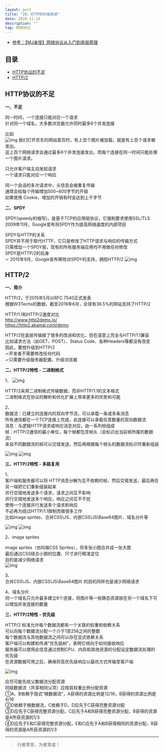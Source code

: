 ```yaml
---
layout: post
title: "20、HTTP的升级改进"
date: 2020-11-24
description: ""
tag: 网络协议
---
```




- [参考：【MJ亲授】网络协议从入门到底层原理](https://ke.qq.com/course/2900359)



## 目录

* [HTTP协议的不足](#content1)
* [HTTP/2](#content1)




<!-- ************************************************ -->
## <a id="content1"></a>HTTP协议的不足

**一、不足**

同一时间，一个连接只能对应一个请求        
针对同一个域名，大多数浏览器允许同时最多6个并发连接   

比如      
<img src="/images/Network/https15.png" alt="img">
我们打开京东的网站首页时，有上百个图片被加载，就是有上百个请求被发出。      
这上百个网络请求会通过最多6个并发连接发出，而每个连接在同一时间只能处理一个图片请求。 



只允许客户端主动发起请求        
一个请求只能对应一个响应     

同一个会话的多次请求中，头信息会被重复传输        
通常会给每个传输增加500~800字节的开销        
如果使用 Cookie，增加的开销有时会达到上千字节        


**二、SPDY**

SPDY(speedy的缩写)，是基于TCP的应用层协议，它强制要求使用SSL/TLS     
2009年11月，Google宣布将SPDY作为提高网络速度的内部项目     

SPDY与HTTP的关系       
SPDY并不用于取代HTTP，它只是修改了HTTP请求与响应的传输方式       
只需增加一个SPDY层，现有的所有服务端应用均不用做任何修改       
SPDY是HTTP/2的前身       
✓ 2015年9月，Google宣布移除对SPDY的支持，拥抱HTTP/2
<img src="/images/Network/https16.png" alt="img">


<!-- ************************************************ -->
## <a id="content1"></a>HTTP/2


**一、简介**

HTTP/2，于2015年5月以RFC 7540正式发表       
根据W3Techs的数据，截至2019年6月，全球有36.5%的网站支持了HTTP/2   

HTTP/1.1和HTTP/2速度对比       
http://www.http2demo.io/       
https://http2.akamai.com/demo       

HTTP/2在底层传输做了很多的改进和优化，但在语意上完全与HTTP/1.1兼容       
比如请求方法（如GET、POST）、Status Code、各种Headers等都没有改变       
因此，要想升级到HTTP/2       
✓开发者不需要修改任何代码    
✓只需要升级服务器配置、升级浏览器      


**二、HTTP/2特性 - 二进制格式**

1、
<img src="/images/Network/https17.png" alt="img">

HTTP/2采用二进制格式传输数据，而非HTTP/1.1的文本格式      
二进制格式在协议的解析和优化扩展上带来更多的优势和可能      

2、    
数据流：已建立的连接内的双向字节流，可以承载一条或多条消息      
所有通信都在一个TCP连接上完成，此连接可以承载任意数量的双向数据流      
消息：与逻辑HTTP请求或响应消息对应，由一系列帧组成      
帧：HTTP/2通信的最小单位，每个帧都包含帧头（会标识出当前帧所属的数据流）      
来自不同数据流的帧可以交错发送，然后再根据每个帧头的数据流标识符重新组装      

<img src="/images/Network/https18.png" alt="img">

<img src="/images/Network/https19.png" alt="img">

**三、HTTP/2特性 - 多路复用**

1、     
客户端和服务器可以将 HTTP消息分解为互不依赖的帧，然后交错发送，最后再在另一端把它们重新组装起来         
并行交错地发送多个请求，请求之间互不影响         
并行交错地发送多个响应，响应之间互不干扰         
使用一个连接并行发送多个请求和响应         
不必再为绕过HTTP/1.1限制而做很多工作         
比如image sprites、合并CSS\JS、内嵌CSS\JS\Base64图片、域名分片等         

<img src="/images/Network/https20.png" alt="img">

<img src="/images/Network/https22.png" alt="img">

2、image sprites

image sprites（也叫做CSS Sprites），将多张小图合并成一张大图     
最后通过CSS结合小图的位置、尺寸进行精准定位     
目的是减少网络请求       
<img src="/images/Network/https21.png" alt="img">


3、      
合并CSS\JS、内嵌CSS\JS\Base64图片 的目的同样也是减少网络请求

4、域名分片    
同一个域名只允许最多建立6个连接，将图片等一些静态资源放在另一个域名下可以增加并发连接的数量


**三、HTTP/2特性 - 优先级**

HTTP/2 标准允许每个数据流都有一个关联的权重和依赖关系       
可以向每个数据流分配一个介于1至256之间的整数       
每个数据流与其他数据流之间可以存在显式依赖关系       
客户端可以构建和传递“优先级树”，表明它倾向于如何接收响应       
服务器可以使用此信息通过控制CPU、内存和其他资源的分配设定数据流处理的优先级       
在资源数据可用之后，确保将高优先级响应以最优方式传输至客户端       

<img src="/images/Network/https23.png" alt="img">

应尽可能先给父数据流分配资源         
同级数据流（共享相同父项）应按其权重比例分配资源         
①A、B依赖于隐式“根数据流”，A获得的资源比例是12/16，B获得的资源比例是4/16         
②D依赖于根数据流，C依赖于D，D应先于C获得完整资源分配         
③D应先于C获得完整资源分配，C应先于A和B获得完整资源分配，B获得的资源是A所获资源的1/3         
④D应先于E和C获得完整资源分配，E和C应先于A和B获得相同的资源分配，B获得的资源是A所获资源的1/3         









----------
>  行者常至，为者常成！


